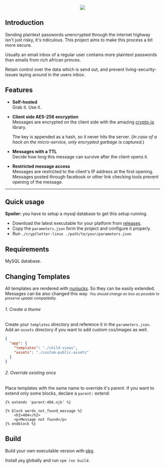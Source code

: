 <p align="center">
<img src="https://user-images.githubusercontent.com/1336156/31407710-267e2124-ae06-11e7-8a48-4e7dc3547422.png" />
<br>
</p>

## Introduction

Sending plaintext passwords unencrypted through the internet highway isn't just risky, it's ridiculous.
This project aims to make this process a bit more secure.

Usually an email inbox of a regular user contains more plaintext passwords than emails from rich african princes.

Retain control over the data which is send out, and prevent living-security-issues laying around in the users inbox.

## Features

- **Self-hosted**  
  Grab it. Use it.

- **Client side AES-256 encryption**  
  Messages are encrypted on the client side with the amazing [crypto-js](https://www.npmjs.com/package/crypto-js) library.

  The key is appended as a hash, so it never hits the server. (*In case of a hack on the micro-service, only encrypted garbage is captured*.)

- **Messages with a TTL**  
  Decide how long this message can survive after the client opens it.

- **Restricted message access**  
  Messages are restricted to the client's IP address at the first opening. Messages posted through facebook or other link checking tools prevent opening of the message.

---
## Quick usage
**Spoiler:** you have to setup a mysql database to get this setup running.

- Download the latest executable for your platform from [releases](https://github.com/Scribblerockerz/cryptletter/releases).
- Copy the `parameters.json` form the project and configure it properly.
- Run `./cryptletter-linux ./path/to/your/parameters.json`


## Requirements
MySQL database.


## Changing Templates
All templates are rendered with [nunjucks](https://mozilla.github.io/nunjucks/). So they can be easily extended. Messages can be also changed this way.
<small>_You should change as less as possible to preserve update compatibility._</small>

###### 1. Create a theme
Create your `templates` directory and reference it in the `parameters.json`. Add an `assets` directory if you want to add custom css/images as well.
  ```json
  {
    "app": {
      "templates": "./child-views",
      "assets": "./custom-public-assets"
    }
  }
  ```
###### 2. Override existing once
Place templates with the same name to override it's parent. If you want to extend only some blocks, declare a `parent:` extend:
```nunjucks
{% extends 'parent:404.njk' %}

{% block words_not_found_message %}
    <h2>404</h2>
    <p>Message not found</p>
{% endblock %}
```

## Build

Build your own executable version with [pkg](https://www.npmjs.com/package/pkg).

Install `pkg` globally and run `npm run build`.
